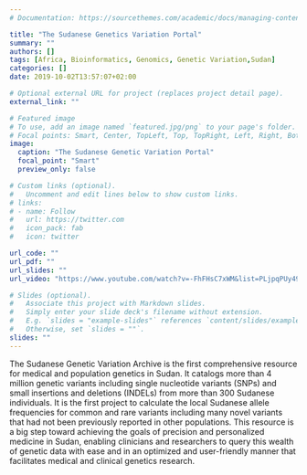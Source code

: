 ```yaml
---
# Documentation: https://sourcethemes.com/academic/docs/managing-content/

title: "The Sudanese Genetics Variation Portal"
summary: ""
authors: []
tags: [Africa, Bioinformatics, Genomics, Genetic Variation,Sudan]
categories: []
date: 2019-10-02T13:57:07+02:00

# Optional external URL for project (replaces project detail page).
external_link: ""

# Featured image
# To use, add an image named `featured.jpg/png` to your page's folder.
# Focal points: Smart, Center, TopLeft, Top, TopRight, Left, Right, BottomLeft, Bottom, BottomRight.
image:
  caption: "The Sudanese Genetic Variation Portal"
  focal_point: "Smart"
  preview_only: false

# Custom links (optional).
#   Uncomment and edit lines below to show custom links.
# links:
# - name: Follow
#   url: https://twitter.com
#   icon_pack: fab
#   icon: twitter

url_code: ""
url_pdf: ""
url_slides: ""
url_video: "https://www.youtube.com/watch?v=-FhFHsC7xWM&list=PLjpqPUy49IXaYiqFp8m-_AjcZwMciWrmp"

# Slides (optional).
#   Associate this project with Markdown slides.
#   Simply enter your slide deck's filename without extension.
#   E.g. `slides = "example-slides"` references `content/slides/example-slides.md`.
#   Otherwise, set `slides = ""`.
slides: ""
---
```

The Sudanese Genetic Variation Archive is the first comprehensive resource for  medical and population genetics in Sudan. It catalogs more than 4 million genetic variants including single nucleotide variants (SNPs) and small insertions and deletions (INDELs) from more than 300 Sudanese individuals. It is the first project to calculate the local Sudanese allele frequencies for common and rare variants including many novel variants that had not been previously reported in other populations. This resource is a big step toward achieving the goals of precision and personalized medicine in Sudan, enabling clinicians and researchers to query this wealth of genetic data with ease and in an optimized and user-friendly manner that facilitates medical and clinical genetics research.

